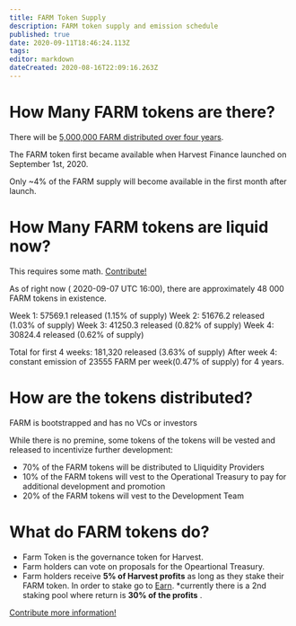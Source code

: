 ```yaml
---
title: FARM Token Supply
description: FARM token supply and emission schedule
published: true
date: 2020-09-11T18:46:24.113Z
tags: 
editor: markdown
dateCreated: 2020-08-16T22:09:16.263Z
---
```



# How Many FARM tokens are there?

There will be [5,000,000 FARM distributed over four years][medium-launch].

The FARM token first became available when Harvest Finance launched on September 1st, 2020.

Only ~4% of the FARM supply will become available in the first month after launch.


# How Many FARM tokens are liquid now?

This requires some math.  [Contribute!](/contribute)

As of right now ( 2020-09-07 UTC 16:00), there are approximately 48 000 FARM tokens in existence.

Week 1: 57569.1 released (1.15% of supply)
Week 2: 51676.2 released (1.03% of supply)
Week 3: 41250.3 released (0.82% of supply)
Week 4: 30824.4 released (0.62% of supply)

Total for first 4 weeks: 181,320 released (3.63% of supply)
After week 4: constant emission of 23555 FARM per week(0.47% of supply) for 4 years.

# How are the tokens distributed?

FARM is bootstrapped and has no VCs or investors

While there is no premine, some tokens of the tokens will be vested and released to incentivize further development:

- 70% of the FARM tokens will be distributed to Lliquidity Providers
- 10% of the FARM tokens will vest to the Operational Treasury to pay for additional development and promotion
- 20% of the FARM tokens will vest to the Development Team

# What do FARM tokens do?

- Farm Token is the governance token for Harvest. 
- Farm holders can vote on proposals for the Opeartional Treasury. 
- Farm holders receive **5% of Harvest profits** as long as they stake their FARM token. In order to stake go to [Earn](//https://harvest.finance/earn). 
 *currently there is a 2nd staking pool where return is **30% of the profits** .




[Contribute more information!](/contribute) 

[medium-launch]: https://medium.com/harvest-finance/the-harvest-finance-project-338c3e5806fc